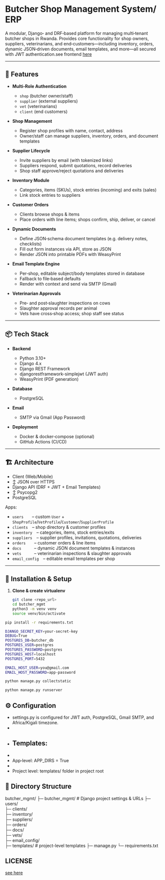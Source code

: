 # Butcher Shop Management System/ ERP 

A modular, Django‑ and DRF‑based platform for managing multi‑tenant butcher shops in Rwanda. Provides core functionality for shop owners, suppliers, veterinarians, and end‑customers—including inventory, orders, dynamic JSON‑driven documents, email templates, and more—all secured with JWT authentication.see frontend <a href="https://github.com/unmatched78/mgs-front">here</a>

---

## 🚀 Features

- **Multi‑Role Authentication**  
  - `shop` (butcher owner/staff)  
  - `supplier` (external suppliers)  
  - `vet` (veterinarians)  
  - `client` (end customers)

- **Shop Management**  
  - Register shop profiles with name, contact, address  
  - Owner/staff can manage suppliers, inventory, orders, and document templates

- **Supplier Lifecycle**  
  - Invite suppliers by email (with tokenized links)  
  - Suppliers respond, submit quotations, record deliveries  
  - Shop staff approve/reject quotations and deliveries

- **Inventory Module**  
  - Categories, items (SKUs), stock entries (incoming) and exits (sales)  
  - Link stock entries to suppliers

- **Customer Orders**  
  - Clients browse shops & items  
  - Place orders with line items; shops confirm, ship, deliver, or cancel

- **Dynamic Documents**  
  - Define JSON‑schema document templates (e.g. delivery notes, checklists)  
  - Fill out form instances via API, store as JSON  
  - Render JSON into printable PDFs with WeasyPrint

- **Email Template Engine**  
  - Per‑shop, editable subject/body templates stored in database  
  - Fallback to file‑based defaults  
  - Render with context and send via SMTP (Gmail)

- **Veterinarian Approvals**  
  - Pre‑ and post‑slaughter inspections on cows  
  - Slaughter approval records per animal  
  - Vets have cross‑shop access; shop staff see status

---

## 📦 Tech Stack

- **Backend**  
  - Python 3.10+  
  - Django 4.x  
  - Django REST Framework  
  - djangorestframework-simplejwt (JWT auth)  
  - WeasyPrint (PDF generation)

- **Database**  
  - PostgreSQL

- **Email**  
  - SMTP via Gmail (App Password)

- **Deployment**  
  - Docker & docker‑compose (optional)  
  - GitHub Actions (CI/CD)

---

## 🏗 Architecture

- Client (Web/Mobile)
- ↕ JSON over HTTPS
- Django API (DRF + JWT + Email Templates)
- ↕ Psycopg2
- PostgreSQL


Apps:
- `users`  – custom `User` + `ShopProfile`/`VetProfile`/`Customer`/`SupplierProfile`  
- `clients` – shop directory & customer profiles  
- `inventory` – categories, items, stock entries/exits  
- `suppliers` – supplier profiles, invitations, quotations, deliveries  
- `orders`  – customer orders & line items  
- `docs`   – dynamic JSON document templates & instances  
- `vets`   – veterinarian inspections & slaughter approvals  
- `email_config` – editable email templates per shop  

---

## 🔧 Installation & Setup

1. **Clone & create virtualenv**
   ```bash
   git clone <repo_url>
   cd butcher_mgmt
   python3 -m venv venv
   source venv/bin/activate
```bash
pip install -r requirements.txt
```
```bash
DJANGO_SECRET_KEY=your-secret-key
DEBUG=True
POSTGRES_DB=butcher_db
POSTGRES_USER=postgres
POSTGRES_PASSWORD=postgres
POSTGRES_HOST=localhost
POSTGRES_PORT=5432

EMAIL_HOST_USER=you@gmail.com
EMAIL_HOST_PASSWORD=app-password

python manage.py collectstatic

python manage.py runserver
```

## ⚙ Configuration
- settings.py is configured for JWT auth, PostgreSQL, Gmail SMTP, and Africa/Kigali timezone.
- 
- ## Templates:
- 
- App‑level: APP_DIRS = True
- 
- Project level: templates/ folder in project root

## 📁 Directory Structure
butcher_mgmt/
├─ butcher_mgmt/        # Django project settings & URLs
├─ users/               
├─ clients/             
├─ inventory/           
├─ suppliers/           
├─ orders/              
├─ docs/                
├─ vets/                
├─ email_config/        
├─ templates/           # project-level templates
├─ manage.py
└─ requirements.txt

## LICENSE 
<a href="LICENSE">see here</a>
